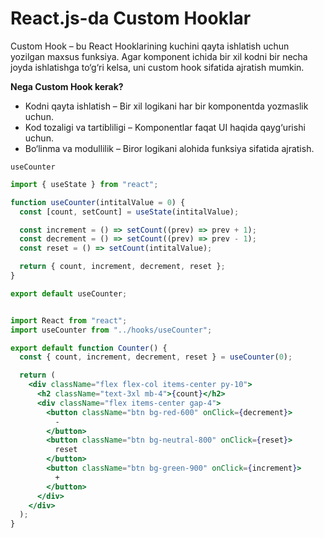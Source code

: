 # **React.js-da Custom Hooklar**

Custom Hook – bu React Hooklarining kuchini qayta ishlatish uchun yozilgan maxsus funksiya. Agar komponent ichida bir xil kodni bir necha joyda ishlatishga to‘g‘ri kelsa, uni custom hook sifatida ajratish mumkin.

**Nega Custom Hook kerak?**

- Kodni qayta ishlatish – Bir xil logikani har bir komponentda yozmaslik uchun.
- Kod tozaligi va tartibliligi – Komponentlar faqat UI haqida qayg‘urishi uchun.
- Bo‘linma va modullilik – Biror logikani alohida funksiya sifatida ajratish.

`useCounter`

```jsx
import { useState } from "react";

function useCounter(intitalValue = 0) {
  const [count, setCount] = useState(intitalValue);

  const increment = () => setCount((prev) => prev + 1);
  const decrement = () => setCount((prev) => prev - 1);
  const reset = () => setCount(intitalValue);

  return { count, increment, decrement, reset };
}

export default useCounter;


import React from "react";
import useCounter from "../hooks/useCounter";

export default function Counter() {
  const { count, increment, decrement, reset } = useCounter(0);

  return (
    <div className="flex flex-col items-center py-10">
      <h2 className="text-3xl mb-4">{count}</h2>
      <div className="flex items-center gap-4">
        <button className="btn bg-red-600" onClick={decrement}>
          -
        </button>
        <button className="btn bg-neutral-800" onClick={reset}>
          reset
        </button>
        <button className="btn bg-green-900" onClick={increment}>
          +
        </button>
      </div>
    </div>
  );
}

```
